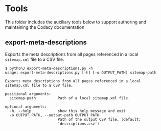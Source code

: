 # Tools

This folder includes the auxiliary tools below to support authoring and maintaining the Codacy documentation.

## export-meta-descriptions

Exports the meta descriptions from all pages referenced in a local `sitemap.xml` file to a CSV file.

```text
$ python3 export-meta-descriptions.py -h
usage: export-meta-descriptions.py [-h] [-o OUTPUT_PATH] sitemap-path

Exports meta descriptions from all pages referenced in a local sitemap.xml file to a CSV file.

positional arguments:
  sitemap-path          Path of a local sitemap.xml file.

optional arguments:
  -h, --help            show this help message and exit
  -o OUTPUT_PATH, --output-path OUTPUT_PATH
                        Path of the output CSV file. (default:
                        'descriptions.csv')
```
